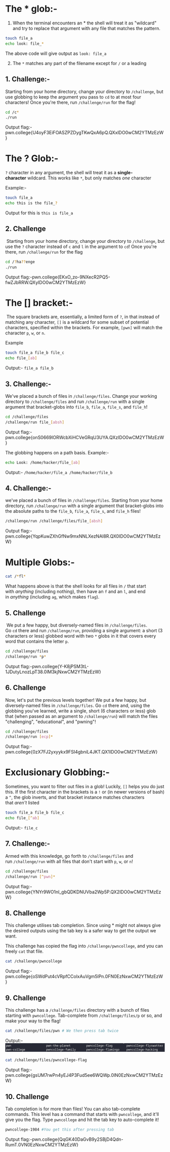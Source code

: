 # The * glob:-

1. When the terminal encounters an * the shell will treat it as "wildcard" and try to replace that argument with any file that matches the pattern.
```bash
touch file_a
echo look: file_*
```

The above code will give output as `look: file_a`

2. The `*` matches any part of the filename except for `/` or a leading

## 1. Challenge:-

Starting from your home directory, change your directory to `/challenge`, but use globbing to keep the argument you pass to `cd` to at most four characters! Once you're there, run `/challenge/run` for the flag!

```bash
cd /c*
./run
```

Output flag:-pwn.college{U4oyF3EiFOASZPZDygTKwQxA6pQ.QXxIDO0wCM2YTMzEzW}
# The ? Glob:-


`?` character in any argument, the shell will treat it as a **single-character** wildcard. This works like `*`, but only matches _one_ character

Example:-

```bash
touch file_a
echo this is the file_?
```

Output for this is `this is file_a`

## 2. Challenge

 Starting from your home directory, change your directory to `/challenge`, but use the `?` character instead of `c` and `l` in the argument to `cd`! Once you're there, run `/challenge/run` for the flag
 
```bash
cd /?ha??enge
./run
```

Output flag:-pwn.college{EKxO_zo-9NXecR2PQ5-fwZJbRRW.QXyIDO0wCM2YTMzEzW}


# The [] bracket:-

 The square brackets are, essentially, a limited form of `?`, in that instead of matching any character, `[]` is a wildcard for some subset of potential characters, specified within the brackets. For example, `[pwn]` will match the character `p`, `w`, or `n`.

Example
```bash
touch file_a file_b file_c
echo file_[ab]
```

Output:- `file_a file_b`

## 3. Challenge:-
We've placed a bunch of files in `/challenge/files`. Change your working directory to `/challenge/files` and run `/challenge/run` with a single argument that bracket-globs into `file_b`, `file_a`, `file_s`, and `file_h`!

```bash
cd /challenge/files
/challenge/run file_[absh]
```

Output flag:-pwn.college{onS0669IORWcbXiHCVeGRqU3UYA.QXzIDO0wCM2YTMzEzW}

The globbing happens on a path basis. 
Example:-

```bash
echo Look: /home/hacker/file_[ab]
```

Output:-
`/home/hacker/file_a /home/hacker/file_b`

## 4. Challenge:-

we've placed a bunch of files in `/challenge/files`. Starting from your home directory, run `/challenge/run` with a single argument that bracket-globs into the absolute paths to the `file_b`, `file_a`, `file_s`, and `file_h` files!

```bash
/challenge/run /challenge/files/file_[absh]
```
Output flag:-pwn.college{YqpKuwZXhGfNw9mxNNLXezNAl8R.QX0IDO0wCM2YTMzEzW}

# Multiple Globs:-

```bash
cat /*fl*
```

What happens above is that the shell looks for all files in `/` that start with _anything_ (including nothing), then have an `f` and an `l`, and end in _anything_ (including `ag`, which makes `flag`).

## 5. Challenge

 We put a few happy, but diversely-named files in `/challenge/files`. Go `cd` there and run `/challenge/run`, providing a single argument: a short (3 characters or less) globbed word with two `*` globs in it that covers every word that contains the letter `p`.

```bash
cd /challenge/files
/challenge/run *p*
```

Output flag:-pwn.college{Y-K8jPSM3tL-1JDutyLnozLpT38.0lM3kjNxwCM2YTMzEzW}

## 6. Challenge

Now, let's put the previous levels together! We put a few happy, but diversely-named files in `/challenge/files`. Go `cd` there and, using the globbing you've learned, write a single, short (6 characters or less) glob that (when passed as an argument to `/challenge/run`) will match the files "challenging", "educational", and "pwning"!

```bash
cd /challenge/files
/challenge/run [ecp]*
```

Output flag:- pwn.college{0zX7FJ2yxyykx9FSI4gbniL4JKT.QX1IDO0wCM2YTMzEzW}

# Exclusionary Globbing:-

Sometimes, you want to filter out files in a glob! Luckily, `[]` helps you do just this. If the first character in the brackets is a `!` or (in newer versions of bash) a `^`, the glob inverts, and that bracket instance matches characters that _aren't_ listed

```bash
touch file_a file_b file_c
echo file_[^ab]
```

Output:- `file_c`

## 7. Challenge:-

Armed with this knowledge, go forth to `/challenge/files` and run `/challenge/run` with all files that don't start with `p`, `w`, or `n`!

```bash
cd /challenge/files
/challenge/run [^pwn]*
```

Output flag:- pwn.college{YNYr9WO1nl_gbQDKDNUVba2Wp5P.QX2IDO0wCM2YTMzEzW}

## 8. Challenge

This challenge utilises tab completion. Since using * might not always give the desired outputs using the tab key is a safer way to get the output we want. 

This challenge has copied the flag into `/challenge/pwncollege`, and you can freely `cat` that file.

```bash
cat /challenge/pwncollege
```
Output flag:- pwn.college{oSWdPut4cVRpfCColxAuVgm5lPn.0FN0EzNxwCM2YTMzEzW}

## 9. Challenge

This challenge has a `/challenge/files` directory with a bunch of files starting with `pwncollege`. Tab-complete from `/challenge/files/p` or so, and make your way to the flag!

```bash
cat /challenge/files/pwn # We then press tab twice
```

Output:-
![Tab Output](Screenshots/tab_output.png)

```bash
cat /challenge/files/pwncollege-flag
```

Output flag:- pwn.college{gsUM7rwPn4yEJ4P3Fud5ee6WQWp.0lN0EzNxwCM2YTMzEzW}


## 10. Challenge

Tab completion is for more than files! You can also tab-complete commands. This level has a command that starts with `pwncollege`, and it'll give you the flag. Type `pwncollege` and hit the tab key to auto-complete it!

```bash
pwncollege-1984 #You get this after pressing tab
```

Output flag:-pwn.college{QqGK40DaGvB9y2SBjD4Qdn-RumT.0VN0EzNxwCM2YTMzEzW}
